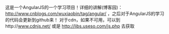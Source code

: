 这是一个AngularJS的一个学习项目！详细的讲解(博客园)： http://www.cnblogs.com/wuxiaobin/tag/angular/ ，之后对于AngularJS的学习的代码会更新到github来！
对于cdn，如果不可用，可以到http://www.cdnjs.net/ 或是 http://libs.useso.com/js.php 去获取